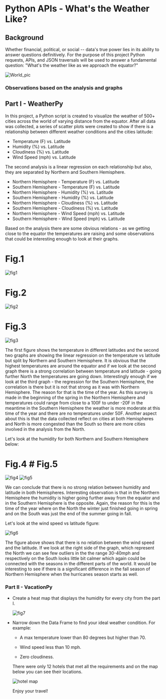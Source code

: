 # Python APIs - What's the Weather Like?

## Background

Whether financial, political, or social -- data's true power lies in its ability to answer questions definitively. For the purpose of this project Python requests, APIs, and JSON traversals will be used to answer a fundamental question: "What's the weather like as we approach the equator?"


![World_pic](starter_code/images/world.png)

### Observations based on the analysis and graphs


## Part I - WeatherPy

In this project, a Python script is created to visualize the weather of 500+ cities across the world of varying distance from the equator. After all data was collected, a series of scatter plots were created to show if there is a relationship between different weather conditions and the cities latitude:

* Temperature (F) vs. Latitude
* Humidity (%) vs. Latitude
* Cloudiness (%) vs. Latitude
* Wind Speed (mph) vs. Latitude

The second analysis is a linear regression on each relationship but also, they are separated by Northern and Southern Hemisphere.

* Northern Hemisphere - Temperature (F) vs. Latitude
* Southern Hemisphere - Temperature (F) vs. Latitude
* Northern Hemisphere - Humidity (%) vs. Latitude
* Southern Hemisphere - Humidity (%) vs. Latitude
* Northern Hemisphere - Cloudiness (%) vs. Latitude
* Southern Hemisphere - Cloudiness (%) vs. Latitude
* Northern Hemisphere - Wind Speed (mph) vs. Latitude
* Southern Hemisphere - Wind Speed (mph) vs. Latitude

Based on the analysis there are some obvious relations - as we getting close to the equator the temperatures are raising and some observations that could be interesting enough to look at their graphs.
# Fig.1
![fig1](starter_code/images/latitude_vs_temp.png)
# Fig.2
![fig2](starter_code/images/Lin_reg_north_temp_vs_lat.png) 
# Fig.3
![fig3](starter_code/images/Lin_reg_south_temp_vs_lat.png)

The first figure shows the temperature in different latitudes and the second two graphs are showing the linear regression on the temperature vs latitude but split by Northern and Southern Hemisphere. It is obvious that the highest temperatures are around the equator and if we look at the second graph there is a strong correlation between temperature and latitude - going further North the temperatures are going down. Interestingly enough if we look at the third graph - the regression for the Southern Hemisphere, the correlation is there but it is not that strong as it was with Northern Hemisphere. The reason for that is the time of the year. As this survey is made in the beginning of the spring in the Northern Hemisphere and temperatures could range from close to a 100F to under -20F in the meantime in the Southern Hemisphere the weather is more moderate at this time of the year and there are no temperatures under 50F. Another aspect about this is that the data collected reflect on cities at both Hemispheres and North is more congested than the South so there are more cities involved in the analysis from the North.

Let's look at the humidity for both Northern and Southern Hemisphere below:
# Fig.4                                                              # Fig.5
![fig4](starter_code/images/Lin_reg_north_humidity_vs_lat.png) 
![fig5](starter_code/images/Lin_reg_south_humidity_vs_lat.png)

We can conclude that there is no strong relation between humidity and latitude in both Hemispheres. Interesting observation is that in the Northern Hemisphere the humidity is higher going further away from the equator and in the Southern Hemisphere is the opposite. Again, the reason for this is the time of the year where on the North the winter just finished going in spring and on the South was just the end of the summer going in fall.

Let's look at the wind speed vs latitude figure:

![fig6](starter_code/images/latitude_vs_windspeed.png) 

The figure above shows that there is no relation between the wind speed and the latitude. If we look at the right side of the graph, which represent the North we can see few outliers in the the range 30-40mph and respectively on the South looks little bit calmer which again could be connected with the seasons in the different parts of the world. It would be interesting to see if there is a significant difference in the fall season of Northern Hemisphere when the hurricanes season starts as well. 

### Part II - VacationPy

* Create a heat map that displays the humidity for every city from the part I.

  ![fig7](starter_code/images/humidity_map.png)
  
* Narrow down the Data Frame to find your ideal weather condition. For example:

  * A max temperature lower than 80 degrees but higher than 70.

  * Wind speed less than 10 mph.

  * Zero cloudiness.
  
  There were only 12 hotels that met all the requirements and on the map below you can see their locations.


  ![hotel map](starter_code/images/hotel_map.png)

  Enjoy your travel!
